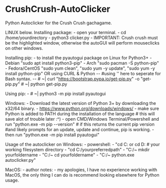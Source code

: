 # CrushCrush-AutoClicker
Python Autoclicker for the Crush Crush gachagame.

LINUX below.
Installing package:
    - open your terminal.
    - cd /home/yourdirectory
    - python3 clicker.py
    - IMPORTANT: Crush crush must be the highlighted window, otherwise the autoGUI will perform mouseclicks on other windows.
    
Installing pip:
    - to install the pyautogui package on Linux for Python3+
    - Debian "sudo apt install python3-pip"
    - Arch "sudo pacman -S python-pip"
    - Fedora/CentOS "sudo yum clean", "sudo yum -y update", "sudo yum -y install python-pip" OR using CURL & Python -- #using '' here to seperate for Bash syntax. -- # ~| curl "https://bootstrap.pypa.io/get-pip.py" -o "get-pip.py" 
           # ~| python get-pip.py 
           
 Using pip:
     - # ~| python3 -m pip install pyautogui
     

Windows:
     - Download the latest version of Python 3+ by downloading the x32/64 binary.
     - https://www.python.org/downloads/windows/
     - make sure Python is added to PATH during the installation of the language # this will save alot of trouble later :^)
     - open CMD/Windows Terminal/Powershell and run "python.exe -m pip --version" # if this returns the current pip version #and likely prompts for an update,                                                                                       update and continue, pip is working.
     - then run "python.exe -m pip install pyautogui"
      
 Usage of the autoclicker on Windows:
     - powershell:
        - "cd C: or cd D: # your working filesystem directory
        - "cd C:/yourpreferredpath"
        - "C:/~ mkdir yourfoldername
        - "C:/~ cd yourfoldername"
        - "C:/~ python.exe autoclicker.py"
        
 MacOS:
      - author notes:
        - my apologies, I have no experience working with MacOS, the only thing I can do is recommend looking elsewhere for Python usage.
        
        
        
